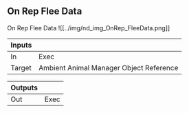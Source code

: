 ## On Rep Flee Data
On Rep Flee Data
![[../img/nd_img_OnRep_FleeData.png]]

|Inputs||
|--|--|
| In | Exec |
| Target | Ambient Animal Manager Object Reference |

|Outputs||
|--|--|
| Out | Exec |
